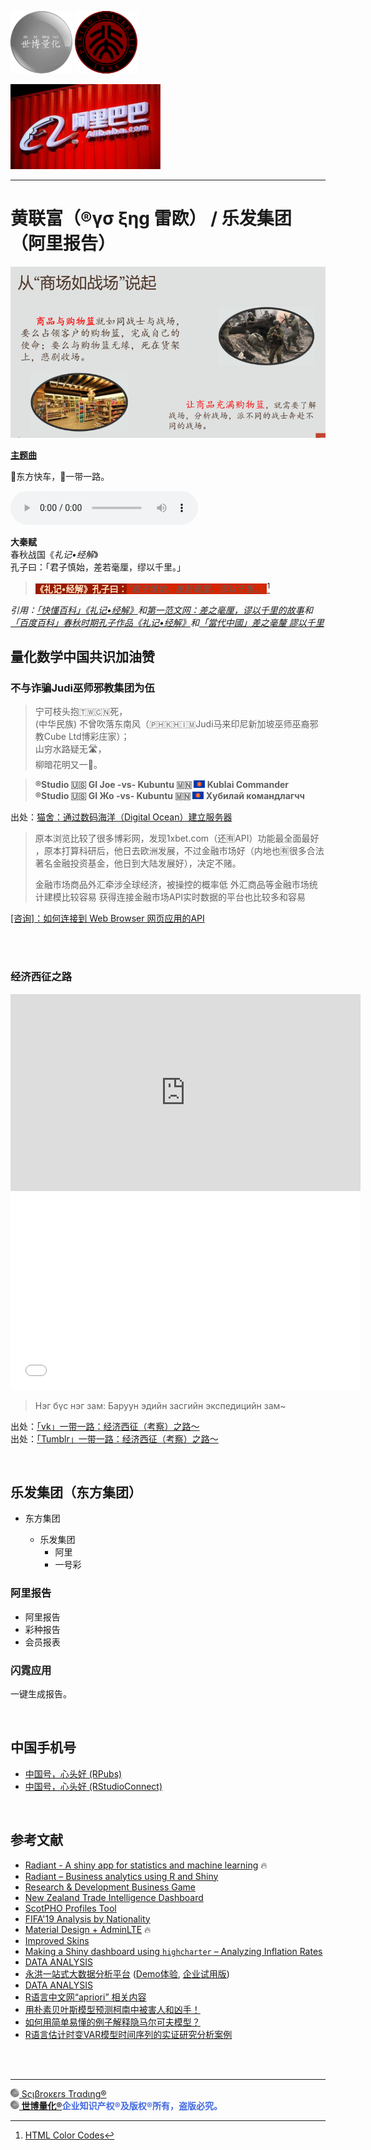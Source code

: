 
<img src='诸子百家考工记/世博量化.png' height='100'> <img src='诸子百家考工记/大秦赋 - 北京大学.png' height='100'>

<img src='诸子百家考工记/阿里巴巴一.png' width='240'>

---

# 黄联富（®γσ ξηg 雷欧） / 乐发集团（阿里报告）

<img src='诸子百家考工记/商场如战场.png' width='560'>

[**主题曲**](https://github.com/englianhu/report/discussions)

🚄东方快车，🚄一带一路。

<audio controls loop autoplay src="文艺坊歌曲库/東方快車合唱團 Oriental Express - 紅紅青春敲呀敲 《黑松沙士》廣告主題曲.mp3" controls></audio>

**大秦赋**<br>
春秋战国《*礼记•经解*》<br>
孔子曰：「君子慎始，差若毫厘，缪以千里。」

> <span style='color:#FFEBCD; background-color:#991B00;'>**《礼记•经解》孔子曰：**</span><span style='color:#DimGrey; background-color:#D52600;'>*「君子慎始，差若毫厘，谬以千里。」*</span>[^1]

*引用：[「快懂百科」《礼记•经解》](https://www.baike.com/wikiid/2225522569881832051)和[第一范文网：差之毫厘，谬以千里的故事](https://www.diyifanwen.com/chengyu/liuziyishangchengyugushi/2010051523105152347092749890.htm)和[「百度百科」春秋时期孔子作品《礼记•经解》](https://baike.baidu.com/item/礼记·经解/2523092)和[「當代中國」差之毫釐 謬以千里](https://www.ourchinastory.com/zh/2962/差之毫釐%20謬以千里)*

[^1]: [HTML Color Codes](https://html-color.codes)

## 量化数学中国共识加油赞

### 不与诈骗Judi巫师邪教集团为伍

> 宁可枝头抱🇹🇼🇨🇳死，<br> (中华民族)
不曾吹落东南风（🇵🇭🇰🇭🇮🇲Judi马来印尼新加坡巫师巫裔邪教Cube Ltd博彩庄家）；<br>
山穷水路疑无🛣，<br>
柳暗花明又一🌸。

> **®Studio 🇺🇸 GI Joe -vs- Kubuntu 🇲🇳 <img src='诸子百家考工记/Asean.png' height='12'> Kublai Commander**<br>
**®Studio 🇺🇸 GI Жо -vs- Kubuntu 🇲🇳 <img src='诸子百家考工记/Asean.png' height='12'> Хубилай командлагчч**<br>

出处：[猫舍：通过数码海洋（Digital Ocean）建立服务器](https://github.com/scibrokes/setup-centOS7-DO)

> 原本浏览比较了很多博彩网，发现1xbet.com（还🈶API）功能最全面最好 ，原本打算科研后，他日去欧洲发展，不过金融市场好（内地也🈶很多合法著名金融投资基金，他日到大陆发展好），决定不赌。
> 
> 金融市场商品外汇牵涉全球经济，被操控的概率低
外汇商品等金融市场统计建模比较容易
获得连接金融市场API实时数据的平台也比较多和容易

[[咨询]：如何连接到 Web Browser 网页应用的API](https://d.cosx.org/d/421872-web-browser-api/6)

<br><br>

### 经济西征之路

<iframe width="560" height="315" src="https://www.youtube.com/embed/XI4hl9F6wrE" title="YouTube video player" frameborder="0" allow="accelerometer; autoplay; clipboard-write; encrypted-media; gyroscope; picture-in-picture" allowfullscreen></iframe>

<iframe width="560" height="315" src="//player.bilibili.com/player.html?aid=981862346&bvid=BV1Vt4y1s7B3&cid=725422877&page=1" scrolling="no" border="0" frameborder="no" framespacing="0" allowfullscreen="true"></iframe>

> Нэг бүс нэг зам: Баруун эдийн засгийн экспедицийн зам~

出处：[「vk」一带一路：经济西征（考察）之路～](https://vk.com/englianhu?w=wall611842020_104)<br>
出处：[「Tumblr」一带一路：经济西征（考察）之路～](https://englianhu.tumblr.com/post/684806031267725312/为什么游戏开发商很少开发中国历史上的其他时期-知乎)

<br>

## 乐发集团（东方集团）

- 东方集团

  - 乐发集团
    - 阿里
    - 一号彩
    
### 阿里报告

- 阿里报告
- 彩种报告
- 会员报表

### 闪霓应用

一键生成报告。

<br>

## 中国手机号

- [中国号，心头好 (RPubs)](https://rpubs.com/englianhu/845478)
- [中国号，心头好 (RStudioConnect)](https://beta.rstudioconnect.com/connect/#/apps/7dd0a6c7-defc-4c82-9c99-8788bb95d7b0/access)

<br>

## 参考文献

- [Radiant - A shiny app for statistics and machine learning](https://shiny.rstudio.com/gallery/radiant.html) 🔥
- [Radiant – Business analytics using R and Shiny](https://radiant-rstats.github.io/docs/install.html)
- [Research & Development Business Game](https://shiny.rstudio.com/gallery/rd-business-game.html)
- [New Zealand Trade Intelligence Dashboard](https://shiny.rstudio.com/gallery/nz-trade-dash.html)
- [ScotPHO Profiles Tool](https://shiny.rstudio.com/gallery/scotpho-profiles.html)
- [FIFA'19 Analysis by Nationality](https://demo.appsilon.com/apps/fifa19/#!/country)
- [Material Design + AdminLTE](https://ducthanhnguyen.github.io/MaterialAdminLTE/index3.html) 🔥
- [Improved Skins](https://rinterface.github.io/shinydashboardPlus/articles/more-skins.html)
- [Making a Shiny dashboard using `highcharter` – Analyzing Inflation Rates](https://datascienceplus.com/making-a-shiny-dashboard-using-highcharter-analyzing-inflation-rates)
- [DATA ANALYSIS](https://rpubs.com/Author_Nasila18/836843)
- [永洪一站式大数据分析平台](https://www.yonghongtech.com) ([Demo体验](http://public.yonghongtech.com/bi/?au_act=login&adminv=demo&passv=Yonghong123), [企业试用版](https://www.yonghongtech.com/al/zhuce/index.html?module=shiyong&column=))
- [DATA ANALYSIS](https://rpubs.com/Author_Nasila18/836843)
- [R语言中文网“apriori” 相关内容](https://www.r-china.net/search.php?mod=forum&searchid=23&orderby=lastpost&ascdesc=desc&searchsubmit=yes&kw=apriori)
- [用朴素贝叶斯模型预测柯南中被害人和凶手！](https://gist.github.com/baymaxium/0357d4e9b1d365475659f7f55f851150)
- [如何用简单易懂的例子解释隐马尔可夫模型？](https://www.zhihu.com/question/20962240)
- [R语言估计时变VAR模型时间序列的实证研究分析案例](http://tecdat.cn/r%e8%af%ad%e8%a8%80%e4%bc%b0%e8%ae%a1%e6%97%b6%e5%8f%98var%e6%a8%a1%e5%9e%8b%e6%97%b6%e9%97%b4%e5%ba%8f%e5%88%97%e7%9a%84%e5%ae%9e%e8%af%81%e7%a0%94%e7%a9%b6%e5%88%86%e6%9e%90%e6%a1%88%e4%be%8b)

<br><br>

---

[<img src='诸子百家考工记/世博量化.png' height='14'/> Sςιβrοκεrs Trαdιηg®](http://www.scibrokes.com)<br>
<span style='color:RoyalBlue'>**[<img src='诸子百家考工记/世博量化.png' height='14'/> 世博量化®](http://www.scibrokes.com)企业知识产权®及版权®所有，盗版必究。**</span>
